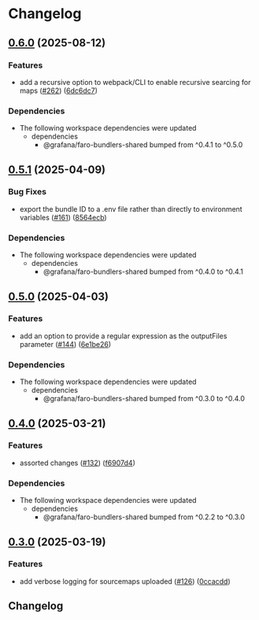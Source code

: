 # Changelog

## [0.6.0](https://github.com/grafana/faro-javascript-bundler-plugins/compare/faro-webpack-plugin-v0.5.1...faro-webpack-plugin-v0.6.0) (2025-08-12)


### Features

* add a recursive option to webpack/CLI to enable recursive searcing for maps ([#262](https://github.com/grafana/faro-javascript-bundler-plugins/issues/262)) ([6dc6dc7](https://github.com/grafana/faro-javascript-bundler-plugins/commit/6dc6dc70e6fb0f08a23047b05ccbb16fb966cb08))


### Dependencies

* The following workspace dependencies were updated
  * dependencies
    * @grafana/faro-bundlers-shared bumped from ^0.4.1 to ^0.5.0

## [0.5.1](https://github.com/grafana/faro-javascript-bundler-plugins/compare/faro-webpack-plugin-v0.5.0...faro-webpack-plugin-v0.5.1) (2025-04-09)


### Bug Fixes

* export the bundle ID to a .env file rather than directly to environment variables ([#161](https://github.com/grafana/faro-javascript-bundler-plugins/issues/161)) ([8564ecb](https://github.com/grafana/faro-javascript-bundler-plugins/commit/8564ecbb892f8bf763da293da4869bbd27722d54))


### Dependencies

* The following workspace dependencies were updated
  * dependencies
    * @grafana/faro-bundlers-shared bumped from ^0.4.0 to ^0.4.1

## [0.5.0](https://github.com/grafana/faro-javascript-bundler-plugins/compare/faro-webpack-plugin-v0.4.0...faro-webpack-plugin-v0.5.0) (2025-04-03)


### Features

* add an option to provide a regular expression as the outputFiles parameter ([#144](https://github.com/grafana/faro-javascript-bundler-plugins/issues/144)) ([6e1be26](https://github.com/grafana/faro-javascript-bundler-plugins/commit/6e1be26bdefa7bb5dfcb8a7a2acd45c0856f2a1f))


### Dependencies

* The following workspace dependencies were updated
  * dependencies
    * @grafana/faro-bundlers-shared bumped from ^0.3.0 to ^0.4.0

## [0.4.0](https://github.com/grafana/faro-javascript-bundler-plugins/compare/faro-webpack-plugin-v0.3.0...faro-webpack-plugin-v0.4.0) (2025-03-21)


### Features

* assorted changes ([#132](https://github.com/grafana/faro-javascript-bundler-plugins/issues/132)) ([f6907d4](https://github.com/grafana/faro-javascript-bundler-plugins/commit/f6907d4b8db9146e72fe5590c7a17f4fbc873772))


### Dependencies

* The following workspace dependencies were updated
  * dependencies
    * @grafana/faro-bundlers-shared bumped from ^0.2.2 to ^0.3.0

## [0.3.0](https://github.com/grafana/faro-javascript-bundler-plugins/compare/faro-webpack-plugin-v0.2.2...faro-webpack-plugin-v0.3.0) (2025-03-19)


### Features

* add verbose logging for sourcemaps uploaded ([#126](https://github.com/grafana/faro-javascript-bundler-plugins/issues/126)) ([0ccacdd](https://github.com/grafana/faro-javascript-bundler-plugins/commit/0ccacdd1480be4d6497874b286e8bb5ebbc3c852))

## Changelog
